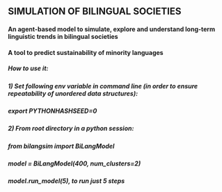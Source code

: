 ## SIMULATION OF BILINGUAL SOCIETIES
#### An agent-based model to simulate, explore and understand long-term linguistic trends in bilingual societies
#### A tool to predict sustainability of minority languages

##### How to use it:
##### 1) Set following env variable in command line (in order to ensure repeatability of unordered data structures): 
#####    _export PYTHONHASHSEED=0_
##### 2) From root directory in a python session:
#####    _from bilangsim import BiLangModel_
#####    _model = BiLangModel(400, num_clusters=2)_
#####    _model.run_model(5)_, to run just 5 steps
